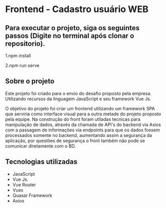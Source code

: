 # Frontend - Cadastro usuário WEB

## Para executar o projeto, siga os seguintes passos (Digite no terminal após clonar o repositorio).

1.npm install

2.npm run serve

## Sobre o projeto

Este projeto foi criado para o envio do desafio proposto pela empresa. Utilizando recursos da linguagem JavaScript
e seu framework Vue Js.

O objetivo do projeto foi criar um frontend utilizando um framework SPA que serviria como interface visual para a outra metade do projeto proposto
pela equipe. Na construção do front foram utiladas tecnicas para manipulação de dados, através da chamada de API's do backend via Axios com a passagem de informações via endpoints para que os dados fossem processados somente no backend, aumentando assim a segurança da aplicação, por questões de segurança o front também não pode se comunicar diretamente com o BD.

## Tecnologias utilizadas 

- JavaScript
- Vue Js.
- Vue Router
- Vuex
- Quasar Framework
- Axios
